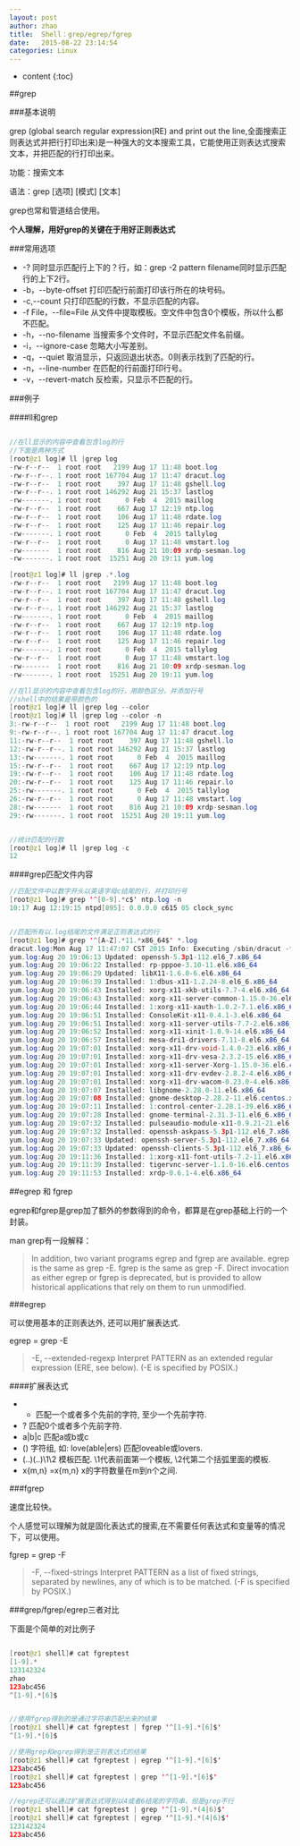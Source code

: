 ```yaml
---
layout: post
author: zhao
title:  Shell：grep/egrep/fgrep
date:   2015-08-22 23:14:54
categories: Linux
---
```


* content
{:toc}


##grep

###基本说明

grep (global search regular expression(RE) and print out the line,全面搜索正则表达式并把行打印出来)是一种强大的文本搜索工具，它能使用正则表达式搜索文本，并把匹配的行打印出来。

功能：搜索文本

语法：grep [选项] [模式] [文本]

grep也常和管道结合使用。

**个人理解，用好grep的关键在于用好正则表达式**

###常用选项

- -? 同时显示匹配行上下的？行，如：grep -2 pattern filename同时显示匹配行的上下2行。
- -b，--byte-offset 打印匹配行前面打印该行所在的块号码。
- -c,--count 只打印匹配的行数，不显示匹配的内容。
- -f File，--file=File 从文件中提取模板。空文件中包含0个模板，所以什么都不匹配。
- -h，--no-filename 当搜索多个文件时，不显示匹配文件名前缀。
- -i，--ignore-case 忽略大小写差别。
- -q，--quiet 取消显示，只返回退出状态。0则表示找到了匹配的行。
- -n，--line-number 在匹配的行前面打印行号。
- -v，--revert-match 反检索，只显示不匹配的行。

###例子

####ll和grep
~~~java

//在ll显示的内容中查看包含log的行
//下面是两种方式
[root@z1 log]# ll |grep log
-rw-r--r--  1 root root   2199 Aug 17 11:48 boot.log
-rw-r--r--. 1 root root 167704 Aug 17 11:47 dracut.log
-rw-r--r--  1 root root    397 Aug 17 11:48 gshell.log
-rw-r--r--. 1 root root 146292 Aug 21 15:37 lastlog
-rw-------. 1 root root      0 Feb  4  2015 maillog
-rw-r--r--  1 root root    667 Aug 17 12:19 ntp.log
-rw-r--r--  1 root root    106 Aug 17 11:48 rdate.log
-rw-r--r--  1 root root    125 Aug 17 11:46 repair.log
-rw-------. 1 root root      0 Feb  4  2015 tallylog
-rw-r--r--  1 root root      0 Aug 17 11:48 vmstart.log
-rw-------  1 root root    816 Aug 21 10:09 xrdp-sesman.log
-rw-------. 1 root root  15251 Aug 20 19:11 yum.log

[root@z1 log]# ll |grep .*.log
-rw-r--r--  1 root root   2199 Aug 17 11:48 boot.log
-rw-r--r--. 1 root root 167704 Aug 17 11:47 dracut.log
-rw-r--r--  1 root root    397 Aug 17 11:48 gshell.log
-rw-r--r--. 1 root root 146292 Aug 21 15:37 lastlog
-rw-------. 1 root root      0 Feb  4  2015 maillog
-rw-r--r--  1 root root    667 Aug 17 12:19 ntp.log
-rw-r--r--  1 root root    106 Aug 17 11:48 rdate.log
-rw-r--r--  1 root root    125 Aug 17 11:46 repair.log
-rw-------. 1 root root      0 Feb  4  2015 tallylog
-rw-r--r--  1 root root      0 Aug 17 11:48 vmstart.log
-rw-------  1 root root    816 Aug 21 10:09 xrdp-sesman.log
-rw-------. 1 root root  15251 Aug 20 19:11 yum.log

//在ll显示的内容中查看包含log的行，用颜色区分，并添加行号
//shell中的结果是带颜色的
[root@z1 log]# ll |grep log --color
[root@z1 log]# ll |grep log --color -n
3:-rw-r--r--  1 root root   2199 Aug 17 11:48 boot.log
9:-rw-r--r--. 1 root root 167704 Aug 17 11:47 dracut.log
11:-rw-r--r--  1 root root    397 Aug 17 11:48 gshell.lo
12:-rw-r--r--. 1 root root 146292 Aug 21 15:37 lastlog
13:-rw-------. 1 root root      0 Feb  4  2015 maillog
15:-rw-r--r--  1 root root    667 Aug 17 12:19 ntp.log
19:-rw-r--r--  1 root root    106 Aug 17 11:48 rdate.log
20:-rw-r--r--  1 root root    125 Aug 17 11:46 repair.lo
25:-rw-------. 1 root root      0 Feb  4  2015 tallylog
26:-rw-r--r--  1 root root      0 Aug 17 11:48 vmstart.log
28:-rw-------  1 root root    816 Aug 21 10:09 xrdp-sesman.log
29:-rw-------. 1 root root  15251 Aug 20 19:11 yum.log


//统计匹配的行数
[root@z1 log]# ll |grep log -c
12
~~~

####grep匹配文件内容

~~~java
//匹配文件中以数字开头以英语字母c结尾的行，并打印行号
[root@z1 log]# grep '^[0-9].*c$' ntp.log -n 
10:17 Aug 12:19:15 ntpd[895]: 0.0.0.0 c615 05 clock_sync


//匹配所有以.log结尾的文件满足正则表达式的行
[root@z1 log]# grep '^[A-Z].*11.*x86_64$' *.log
dracut.log:Mon Aug 17 11:47:07 CST 2015 Info: Executing /sbin/dracut -f --add-drivers xen-blkfront xen-blkfront virtio_blk virtio_blk virtio_pci virtio_pci virtio_console virtio_console initramfs-2.6.32-431.23.3.el6.x86_64.img 2.6.32-431.23.3.el6.x86_64
yum.log:Aug 20 19:06:13 Updated: openssh-5.3p1-112.el6_7.x86_64
yum.log:Aug 20 19:06:22 Installed: rp-pppoe-3.10-11.el6.x86_64
yum.log:Aug 20 19:06:29 Updated: libX11-1.6.0-6.el6.x86_64
yum.log:Aug 20 19:06:39 Installed: 1:dbus-x11-1.2.24-8.el6_6.x86_64
yum.log:Aug 20 19:06:43 Installed: xorg-x11-xkb-utils-7.7-4.el6.x86_64
yum.log:Aug 20 19:06:43 Installed: xorg-x11-server-common-1.15.0-36.el6.centos.x86_64
yum.log:Aug 20 19:06:44 Installed: 1:xorg-x11-xauth-1.0.2-7.1.el6.x86_64
yum.log:Aug 20 19:06:51 Installed: ConsoleKit-x11-0.4.1-3.el6.x86_64
yum.log:Aug 20 19:06:51 Installed: xorg-x11-server-utils-7.7-2.el6.x86_64
yum.log:Aug 20 19:06:52 Installed: xorg-x11-xinit-1.0.9-14.el6.x86_64
yum.log:Aug 20 19:06:57 Installed: mesa-dri1-drivers-7.11-8.el6.x86_64
yum.log:Aug 20 19:07:01 Installed: xorg-x11-drv-void-1.4.0-23.el6.x86_64
yum.log:Aug 20 19:07:01 Installed: xorg-x11-drv-vesa-2.3.2-15.el6.x86_64
yum.log:Aug 20 19:07:01 Installed: xorg-x11-server-Xorg-1.15.0-36.el6.centos.x86_64
yum.log:Aug 20 19:07:01 Installed: xorg-x11-drv-evdev-2.8.2-4.el6.x86_64
yum.log:Aug 20 19:07:01 Installed: xorg-x11-drv-wacom-0.23.0-4.el6.x86_64
yum.log:Aug 20 19:07:07 Installed: libgnome-2.28.0-11.el6.x86_64
yum.log:Aug 20 19:07:08 Installed: gnome-desktop-2.28.2-11.el6.centos.x86_64
yum.log:Aug 20 19:07:11 Installed: 1:control-center-2.28.1-39.el6.x86_64
yum.log:Aug 20 19:07:28 Installed: gnome-terminal-2.31.3-11.el6_6.x86_64
yum.log:Aug 20 19:07:32 Installed: pulseaudio-module-x11-0.9.21-21.el6.x86_64
yum.log:Aug 20 19:07:32 Installed: openssh-askpass-5.3p1-112.el6_7.x86_64
yum.log:Aug 20 19:07:33 Updated: openssh-server-5.3p1-112.el6_7.x86_64
yum.log:Aug 20 19:07:33 Updated: openssh-clients-5.3p1-112.el6_7.x86_64
yum.log:Aug 20 19:11:36 Installed: 1:xorg-x11-font-utils-7.2-11.el6.x86_64
yum.log:Aug 20 19:11:39 Installed: tigervnc-server-1.1.0-16.el6.centos.x86_64
yum.log:Aug 20 19:11:53 Installed: xrdp-0.6.1-4.el6.x86_64
~~~



##egrep 和 fgrep

egrep和fgrep是grep加了额外的参数得到的命令，都算是在grep基础上行的一个封装。

man grep有一段解释：

>In  addition,  two  variant programs egrep and fgrep are available.  egrep is the same as grep -E.  fgrep is the same as grep -F.  Direct invocation as either egrep or fgrep is deprecated,  but  is  provided  to allow  historical  applications that rely on them to run unmodified.

###egrep

可以使用基本的正则表达外, 还可以用扩展表达式.

egrep = grep -E

> -E, --extended-regexp Interpret  PATTERN  as  an  extended  regular expression  (ERE, see below).    (-E is specified by POSIX.)

####扩展表达式

- + 匹配一个或者多个先前的字符, 至少一个先前字符.
- ? 匹配0个或者多个先前字符.
- a|b|c 匹配a或b或c
- () 字符组, 如: love(able|ers) 匹配loveable或lovers.
- (..)(..)\1\2 模板匹配. \1代表前面第一个模板, \2代第二个括弧里面的模板.
- x{m,n} =x\{m,n\} x的字符数量在m到n个之间.

###fgrep

速度比较快。

个人感觉可以理解为就是固化表达式的搜索,在不需要任何表达式和变量等的情况下，可以使用。

fgrep = grep -F

> -F, --fixed-strings Interpret PATTERN as a list of fixed strings, separated by newlines, any of which is to  be matched.  (-F is specified by POSIX.)

###grep/fgrep/egrep三者对比


下面是个简单的对比例子

~~~java

[root@z1 shell]# cat fgreptest 
[1-9].*
123142324
zhao
123abc456
^[1-9].*[6]$


//使用fgrep得到的是通过字符串匹配出来的结果
[root@z1 shell]# cat fgreptest | fgrep '^[1-9].*[6]$'
^[1-9].*[6]$

//使用grep和egrep得到是正则表达式的结果
[root@z1 shell]# cat fgreptest | egrep '^[1-9].*[6]$'
123abc456
[root@z1 shell]# cat fgreptest | grep '^[1-9].*[6]$'
123abc456

//egrep还可以通过扩展表达式得到以4或者6结尾的字符串，但是grep不行
[root@z1 shell]# cat fgreptest | grep '^[1-9].*(4|6)$'
[root@z1 shell]# cat fgreptest | egrep '^[1-9].*(4|6)$'
123142324
123abc456

~~~